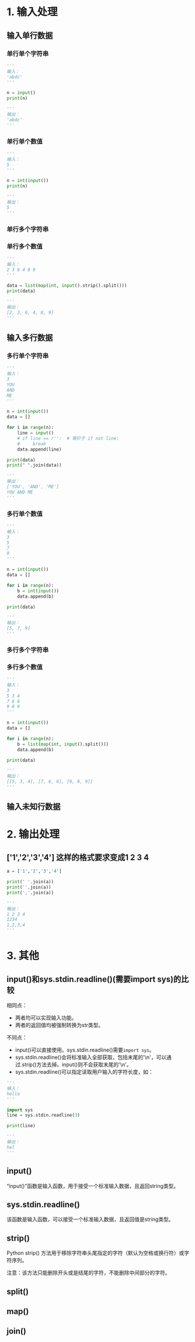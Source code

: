 # 1. 输入处理

## 输入单行数据

### 单行单个字符串
```python
'''
输入：
'abdc'
'''

n = input()
print(n) 

'''
输出：
'abdc'
'''
```

### 单行单个数值
```python
'''
输入：
5
'''

n = int(input())
print(n) 

'''
输出：
5
'''
```

### 单行多个字符串


### 单行多个数值
```python
'''
输入：
2 3 6 4 8 9
'''

data = list(map(int, input().strip().split()))
print(data)

'''
输出：
[2, 3, 6, 4, 8, 9]
'''
```

## 输入多行数据
### 多行单个字符串
```python
'''
输入：
3
YOU
AND
ME
'''

n = int(input())
data = []

for i in range(n):
    line = input()
    # if line == r'':  # 等价于 if not line:
    #     break
    data.append(line)

print(data)
print(" ".join(data))

'''
输出：
['YOU', 'AND', 'ME']
YOU AND ME
'''
```

### 多行单个数值
```python
'''
输入：
3
5
7
9
'''

n = int(input())
data = []

for i in range(n):
    b = int(input())
    data.append(b)

print(data)

'''
输出：
[5, 7, 9]
'''
```

### 多行多个字符串

### 多行多个数值
```python
'''
输入：
3
5 3 4
7 6 6
9 8 9
'''

n = int(input())
data = []

for i in range(n):
    b = list(map(int, input().split()))
    data.append(b)

print(data)

'''
输出：
[[5, 3, 4], [7, 6, 6], [9, 8, 9]]
'''
```

## 输入未知行数据



# 2. 输出处理
## ['1','2','3','4'] 这样的格式要求变成1 2 3 4
```python
a = ['1','2','3','4']

print(' '.join(a))
print(''.join(a))
print(','.join(a))

'''
输出：
1 2 3 4
1234
1,2,3,4
'''
```


# 3. 其他
## input()和sys.stdin.readline()(需要import sys)的比较
相同点：
- 两者均可以实现输入功能。  
- 两者的返回值均被强制转换为str类型。

不同点：
- input()可以直接使用。sys.stdin.readline()需要`import sys`。
- sys.stdin.readline()会将标准输入全部获取，包括末尾的'\n'，可以通过.strip()方法去掉。input()则不会获取末尾的'\n'。
- sys.stdin.readline()可以指定读取用户输入的字符长度，如：
```python
'''
输入：
hello
'''

import sys
line = sys.stdin.readline(3)

print(line)

'''
输出：
hel
'''
```


## input()
“input()”函数是输入函数，用于接受一个标准输入数据，且返回string类型。

## sys.stdin.readline()
该函数是输入函数，可以接受一个标准输入数据，且返回值是string类型。

## strip()
Python strip() 方法用于移除字符串头尾指定的字符（默认为空格或换行符）或字符序列。

注意：该方法只能删除开头或是结尾的字符，不能删除中间部分的字符。

## split()


## map()


## join()